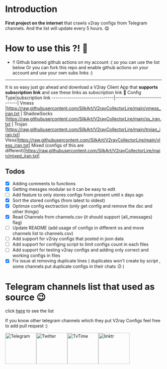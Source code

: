 # Introduction

**First project on the internet** that crawls v2ray configs from Telegram channels. And the list will update every 5 hours. 😋

# How to use this ?! 🤔


- ‼ Github banned github actions on my account :( so you can use the list below Or you can fork this repo and enable github actions on your account and use your own subs links :) 
-------------------------------

It is so easy just go ahead and download a V2ray Client App that **supports subscription link** and use these links as subscription link 🤩
Config Type|subscription link
-------------------------------|-----------------------------|
Vmess         |https://raw.githubusercontent.com/SilkArt/V2rayCollectorLire/main/vmess_iran.txt      |
ShadowSocks        |https://raw.githubusercontent.com/SilkArt/V2rayCollectorLire/main/ss_iran.txt  |
Trojan |https://raw.githubusercontent.com/SilkArt/V2rayCollectorLire/main/trojan_iran.txt|
Vless|https://raw.githubusercontent.com/SilkArt/V2rayCollectorLire/main/vless_iran.txt|
Mixed (configs of this are different)|https://raw.githubusercontent.com/SilkArt/V2rayCollectorLire/main/mixed_iran.txt|


## Todos
 - [x] Adding comments to functions
 - [x] Getting messges modular so it can be easy to edit
 - [ ] Add feature to only stores configs from present until x days ago
 - [x] Sort the stored configs (from latest to oldest)
 - [x] Optimze config exctraction (only get config and remove the dsc and other things)
 - [x] Read Channels from channels.csv (it should support {all_messages} flag)
 - [ ] Update README (add usage of configs in different os and move channels list to channels.csv)
 - [ ] Add support for v2ray configs that posted in json data
 - [ ] Add support for configing script to limit configs count in each files
 - [ ] Add support for testing v2ray configs and adding only correct and working configs in files
 - [x] Fix issue at removing duplicate lines ( duplicates won't create by script , some channels put duplicate configs in their chats :D )

# Telegram channels list that used as source 😉 
click [here](https://github.com/SilkArt/V2rayCollectorLire/blob/main/channels.csv) to see the list

If you know other telegram channels which they put V2ray Configs feel free to add pull request :)





<div style="display: flex; justify-content: space-between; align-items: center; width: 300px;">
    <a href="https://t.me/vpnclashfa"><img src="https://cdn.dribbble.com/users/4507400/screenshots/15420681/media/c00f77bc443cbc4ac96d138f9ac854c5.gif" alt="Telegram" width="100" height="100"></a>
    <a href="https://twitter.com/coldwater_10"><img src="https://cdn.dribbble.com/users/2652449/screenshots/14764078/media/2b620382444946ce84aac0a132c40063.gif" alt="Twitter" width="100" height="100"></a>
    <a href="https://www.tvtime.com/en/user/43351079/profile"><img src="https://media2.giphy.com/media/v1.Y2lkPTc5MGI3NjExOTFhMDk5NzJlYzdmZTJjMDM2Y2MzMjBkOTVkODAxM2FjMTdjZGMwNSZlcD12MV9pbnRlcm5hbF9naWZzX2dpZklkJmN0PWc/lj1ghwUoflkw2F3o0T/giphy.gif" alt="TvTime" width="100" height="100"></a>
    <a href="https://linktr.ee/coldwater_10"><img src="https://i.giphy.com/media/v1.Y2lkPTc5MGI3NjExdGZrdHVxaGkycXV5M2g2emdvdHkwOWVvOHI5YWR3cTVtODJtbGQwcCZlcD12MV9pbnRlcm5hbF9naWZfYnlfaWQmY3Q9cw/U3ig2IVcuNn6VgU3oO/giphy.gif" alt="linktr" width="100" height="100"></a>
